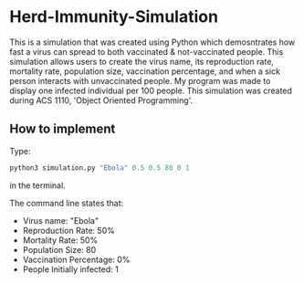# Herd-Immunity-Simulation
This is a simulation that was created using Python which demosntrates how fast a virus can spread to both vaccinated & not-vaccinated people. This simulation allows users to create the virus name, its reproduction rate, mortality rate, population size, vaccination percentage, and when a sick person interacts with unvaccinated people. My program was made to display one infected individual per 100 people. This simulation was created during ACS 1110, 'Object Oriented Programming'.

## How to implement
Type:
```python
python3 simulation.py "Ebola" 0.5 0.5 80 0 1
```
in the terminal.

The command line states that:
- Virus name: "Ebola"
- Reproduction Rate: 50%
- Mortality Rate: 50%
- Population Size: 80
- Vaccination Percentage: 0%
- People Initially infected: 1
